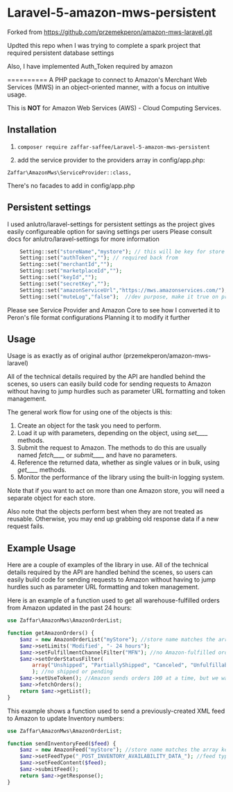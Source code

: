Laravel-5-amazon-mws-persistent
============
Forked from https://github.com/przemekperon/amazon-mws-laravel.git

Updted this repo when I was trying to complete a spark project that required persistent database settings

Also, I have implemented Auth_Token required by amazon

==========
A PHP package to connect to Amazon's Merchant Web Services (MWS) in an object-oriented manner, with a focus on intuitive usage.

This is __NOT__ for Amazon Web Services (AWS) - Cloud Computing Services.

## Installation

1. `composer require zaffar-saffee/Laravel-5-amazon-mws-persistent`

2. add the service provider to the providers array in config/app.php:
```
Zaffar\AmazonMws\ServiceProvider::class,
```

There's no facades to add in config/app.php

## Persistent settings
I used anlutro/laravel-settings  for persistent settings as the project gives easily configureable option for saving settings per users
Please consult docs for anlutro/laravel-settings for more information 
```php
    Setting::set("storeName","mystore"); // this will be key for store config, you pass this as an option in setstore() 
    Setting::set("authToken",""); // required back from 
    Setting::set("merchantId","");  
    Setting::set("marketplaceId","");  
    Setting::set("keyId","");  
    Setting::set("secretKey","");  
    Setting::set("amazonServiceUrl","https://mws.amazonservices.com/");  // set to valid node
    Setting::set("muteLog","false");  //dev purpose, make it true on production
```  
Please see Service Provider and Amazon Core to see how I converted it to Peron's file format configurations
Planning it to modify it further             



## Usage
Usage is as exactly as of original author (przemekperon/amazon-mws-laravel)

All of the technical details required by the API are handled behind the scenes,
so users can easily build code for sending requests to Amazon
without having to jump hurdles such as parameter URL formatting and token management.
 
The general work flow for using one of the objects is this:

1. Create an object for the task you need to perform.
2. Load it up with parameters, depending on the object, using *set____* methods.
3. Submit the request to Amazon. The methods to do this are usually named *fetch____* or *submit____* and have no parameters.
4. Reference the returned data, whether as single values or in bulk, using *get____* methods.
5. Monitor the performance of the library using the built-in logging system.

Note that if you want to act on more than one Amazon store, you will need a separate object for each store.

Also note that the objects perform best when they are not treated as reusable. Otherwise, you may end up grabbing old response data if a new request fails.

## Example Usage

Here are a couple of examples of the library in use.
All of the technical details required by the API are handled behind the scenes,
so users can easily build code for sending requests to Amazon
without having to jump hurdles such as parameter URL formatting and token management. 

Here is an example of a function used to get all warehouse-fulfilled orders from Amazon updated in the past 24 hours:
```php
use Zaffar\AmazonMws\AmazonOrderList;

function getAmazonOrders() {
    $amz = new AmazonOrderList("myStore"); //store name matches the array key in the config file
    $amz->setLimits('Modified', "- 24 hours");
    $amz->setFulfillmentChannelFilter("MFN"); //no Amazon-fulfilled orders
    $amz->setOrderStatusFilter(
        array("Unshipped", "PartiallyShipped", "Canceled", "Unfulfillable")
        ); //no shipped or pending
    $amz->setUseToken(); //Amazon sends orders 100 at a time, but we want them all
    $amz->fetchOrders();
    return $amz->getList();
}
```
This example shows a function used to send a previously-created XML feed to Amazon to update Inventory numbers:
```php
use Zaffar\AmazonMws\AmazonOrderList;

function sendInventoryFeed($feed) {
    $amz = new AmazonFeed("myStore"); //store name matches the array key in the config file
    $amz->setFeedType("_POST_INVENTORY_AVAILABILITY_DATA_"); //feed types listed in documentation
    $amz->setFeedContent($feed);
    $amz->submitFeed();
    return $amz->getResponse();
}
```
